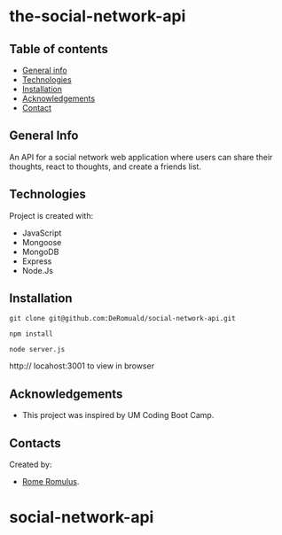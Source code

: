 # the-social-network-api

## Table of contents
* [General info](#general-info)
* [Technologies](#technologies)
* [Installation](#installation)
* [Acknowledgements](#acknowledgements)
* [Contact](#contact)



## General Info
An API for a social network web application where users can share their thoughts, react to thoughts, and create a friends list.

## Technologies
Project is created with:
- JavaScript
- Mongoose
- MongoDB
- Express
- Node.Js

## Installation

``` terminal
git clone git@github.com:DeRomuald/social-network-api.git

npm install

node server.js
```
 http:// locahost:3001 to view in browser

## Acknowledgements
- This project was inspired by UM Coding Boot Camp.

## Contacts
Created by:
- [Rome Romulus](https://github.com/DeRomuald).
# social-network-api
